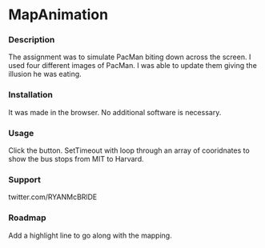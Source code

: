 # MapAnimation

### Description 
The assignment was to simulate PacMan biting down across the screen. I used four different images of PacMan. I was able to update them giving the illusion he was eating. 

### Installation
It was made in the browser. No additional software is necessary.  

### Usage
Click the button. SetTimeout with loop through an array of cooridnates to show the bus stops from MIT to Harvard. 

### Support 
twitter.com/RYANMcBRlDE

### Roadmap
Add a highlight line to go along with the mapping. 

